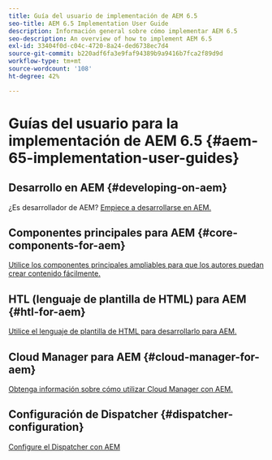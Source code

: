 ```yaml
---
title: Guía del usuario de implementación de AEM 6.5
seo-title: AEM 6.5 Implementation User Guide
description: Información general sobre cómo implementar AEM 6.5
seo-description: An overview of how to implement AEM 6.5
exl-id: 33404f0d-c04c-4720-8a24-ded6738ec7d4
source-git-commit: b220adf6fa3e9faf94389b9a9416b7fca2f89d9d
workflow-type: tm+mt
source-wordcount: '108'
ht-degree: 42%

---
```


# Guías del usuario para la implementación de AEM 6.5 {#aem-65-implementation-user-guides}

## Desarrollo en AEM {#developing-on-aem}

¿Es desarrollador de AEM? [Empiece a desarrollarse en AEM.](/help/sites-developing/home.md)

## Componentes principales para AEM {#core-components-for-aem}

[Utilice los componentes principales ampliables para que los autores puedan crear contenido fácilmente.](https://docs.adobe.com/content/help/es-ES/experience-manager-core-components/using/introduction.html)

## HTL (lenguaje de plantilla de HTML) para AEM {#htl-for-aem}

[Utilice el lenguaje de plantilla de HTML para desarrollarlo para AEM.](https://docs.adobe.com/content/help/es-ES/experience-manager-htl/using/overview.html)

## Cloud Manager para AEM {#cloud-manager-for-aem}

[Obtenga información sobre cómo utilizar Cloud Manager con AEM.](https://docs.adobe.com/content/help/es/experience-manager-cloud-manager/using/introduction-to-cloud-manager.html)

## Configuración de Dispatcher {#dispatcher-configuration}

[Configure el Dispatcher con AEM](https://docs.adobe.com/content/help/es-ES/experience-manager-dispatcher/using/dispatcher.html)

